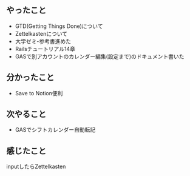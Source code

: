 ## やったこと
- GTD(Getting Things Done)について
- Zettelkastenについて
- 大学ゼミ-参考書進めた
- Railsチュートリアル14章
- GASで別アカウントのカレンダー編集(設定まで)のドキュメント書いた
## 分かったこと
- Save to Notion便利
## 次やること
- GASでシフトカレンダー自動転記
## 感じたこと
inputしたらZettelkasten

